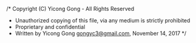 /* Copyright (C) Yicong Gong - All Rights Reserved
 * Unauthorized copying of this file, via any medium is strictly prohibited
 * Proprietary and confidential
 * Written by Yicong Gong <gongyc3@gmail.com>, November 14, 2017
 */
